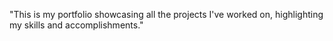 "This is my  portfolio showcasing all the projects I've worked on, highlighting my skills and accomplishments."
